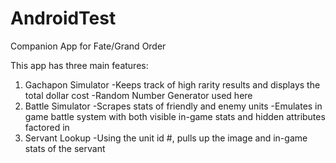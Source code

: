 # AndroidTest
Companion App for Fate/Grand Order

This app has three main features:
1. Gachapon Simulator
  -Keeps track of high rarity results and displays the total dollar cost 
  -Random Number Generator used here
2. Battle Simulator
  -Scrapes stats of friendly and enemy units
  -Emulates in game battle system with both visible in-game stats and hidden attributes factored in
3. Servant Lookup
  -Using the unit id #, pulls up the image and in-game stats of the servant
